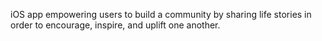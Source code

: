 iOS app empowering users to build a community by sharing life stories in order to encourage, inspire, and uplift one another.
